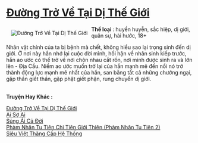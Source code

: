 <a href="https://utruyen.com/truyen/duong-tro-ve-tai-di-the-gioi/17564/" title="Đường Trở Về Tại Dị Thế Giới"><h1>Đường Trở Về Tại Dị Thế Giới</h1></a><div style="display:table"><img align="right" style="float: left; padding: 10px;" src="https://utruyen.com/images/story/200x260/duong-tro-ve-tai-di-the-gioi.jpg" alt="Đường Trở Về Tại Dị Thế Giới"><b>Thể loại </b>: huyền huyễn, sắc hiệp, dị giới, quân sự, hài hước, 18+<p></p>Nhân vật chính của ta bị bệnh mà chết, không hiểu sao lại trọng sinh đến dị giới. Ở nơi này hắn nhớ lại cuộc đời mình, hối hận về nhân sinh kiếp trước, hắn ao ước có thể trở về nơi chôn nhau cắt rốn, nơi mình được sinh ra và lớn lên - Địa Cầu. Niềm ao ước muốn trở lại của hắn mạnh mẽ đến nổi nó trở thành động lực mạnh mẽ nhất của hắn, san bằng tất cả những chướng ngại, gặp thần giết thần, gặp phật giết phận, rung chuyển dị giới.</div><p><br><b>Truyện Hay Khác :</b></p><a href="https://utruyen.com/truyen/duong-tro-ve-tai-di-the-gioi/17564/" alt="Đường Trở Về Tại Dị Thế Giới">Đường Trở Về Tại Dị Thế Giới</a><br/><a href="https://utruyen.com/truyen/ai-so-ai/20605/" alt="Ai Sợ Ai">Ai Sợ Ai</a><br/><a href="https://github.com/quanluxury/ngontinh_top100/tree/master/truyenhay/19109" alt="Sủng Ái Cả Đời">Sủng Ái Cả Đời</a><br/><a href="https://github.com/quanluxury/ngontinh_top100/tree/master/truyenhay/17517" alt="Phàm Nhân Tu Tiên Chi Tiên Giới Thiên (Phàm Nhân Tu Tiên 2)">Phàm Nhân Tu Tiên Chi Tiên Giới Thiên (Phàm Nhân Tu Tiên 2)</a><br/><a href="https://maps.google.com.bn/url?q=https%3A%2F%2Futruyen.com%2Ftruyen%2Fsieu-viet-thang-cap-he-thong%2F16817%2F" alt="Siêu Việt Thăng Cấp Hệ Thống">Siêu Việt Thăng Cấp Hệ Thống</a><br/>